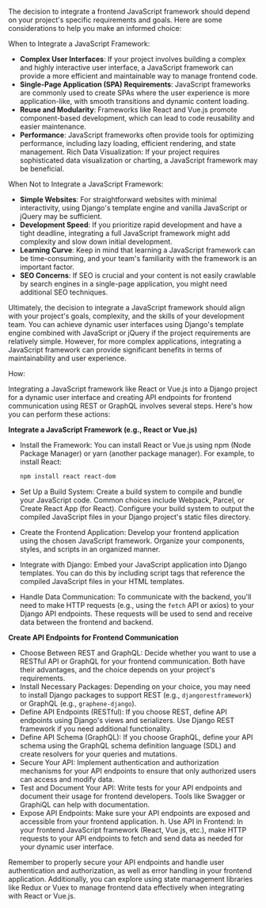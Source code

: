 The decision to integrate a frontend JavaScript framework should depend on 
your project's specific requirements and goals. Here are some considerations 
to help you make an informed choice:

When to Integrate a JavaScript Framework:

- **Complex User Interfaces**: If your project involves building a complex and 
highly interactive user interface, a JavaScript framework can provide a more 
efficient and maintainable way to manage frontend code.
- **Single-Page Application (SPA) Requirements**: JavaScript frameworks are 
commonly used to create SPAs where the user experience is more application-like, 
with smooth transitions and dynamic content loading.
- **Reuse and Modularity**: Frameworks like React and Vue.js promote 
component-based development, which can lead to code reusability and easier 
maintenance.
- **Performance**: JavaScript frameworks often provide tools for optimizing 
performance, including lazy loading, efficient rendering, and state management.
Rich Data Visualization: If your project requires sophisticated data visualization 
or charting, a JavaScript framework may be beneficial.

When Not to Integrate a JavaScript Framework:

- **Simple Websites**: For straightforward websites with minimal interactivity, 
using Django's template engine and vanilla JavaScript or jQuery may be sufficient.
- **Development Speed**: If you prioritize rapid development and have a tight 
deadline, integrating a full JavaScript framework might add complexity and slow 
down initial development.
- **Learning Curve**: Keep in mind that learning a JavaScript framework can be 
time-consuming, and your team's familiarity with the framework is an important 
factor.
- **SEO Concerns**: If SEO is crucial and your content is not easily crawlable 
by search engines in a single-page application, you might need additional SEO 
techniques.

Ultimately, the decision to integrate a JavaScript framework should align with 
your project's goals, complexity, and the skills of your development team. You 
can achieve dynamic user interfaces using Django's template engine combined with 
JavaScript or jQuery if the project requirements are relatively simple. However, 
for more complex applications, integrating a JavaScript framework can provide 
significant benefits in terms of maintainability and user experience.

How:

Integrating a JavaScript framework like React or Vue.js into a Django project 
for a dynamic user interface and creating API endpoints for frontend 
communication using REST or GraphQL involves several steps. Here's how you can 
perform these actions:

**Integrate a JavaScript Framework (e.g., React or Vue.js)**

- Install the Framework: You can install React or Vue.js using npm (Node 
Package Manager) or yarn (another package manager). For example, to install 
React:

  ```bash
  npm install react react-dom
  ```

- Set Up a Build System: Create a build system to compile and bundle your 
JavaScript code. Common choices include Webpack, Parcel, or Create React App (for React). Configure your build system to output the compiled JavaScript files in your Django project's static files directory.

- Create the Frontend Application: Develop your frontend application using the chosen JavaScript framework. Organize your components, styles, and scripts in an organized manner.

- Integrate with Django: Embed your JavaScript application into Django templates. You can do this by including script tags that reference the compiled JavaScript files in your HTML templates.

- Handle Data Communication: To communicate with the backend, you'll need to make HTTP requests (e.g., using the `fetch` API or axios) to your Django API endpoints. These requests will be used to send and receive data between the frontend and backend.

**Create API Endpoints for Frontend Communication**

- Choose Between REST and GraphQL: Decide whether you want to use a RESTful API or GraphQL for your frontend communication. Both have their advantages, and the choice depends on your project's requirements.
- Install Necessary Packages: Depending on your choice, you may need to install Django packages to support REST (e.g., `djangorestframework`) or GraphQL (e.g., `graphene-django`).
- Define API Endpoints (RESTful): If you choose REST, define API endpoints using Django's views and serializers. Use Django REST framework if you need additional functionality.
- Define API Schema (GraphQL): If you choose GraphQL, define your API schema using the GraphQL schema definition language (SDL) and create resolvers for your queries and mutations.
- Secure Your API: Implement authentication and authorization mechanisms for your API endpoints to ensure that only authorized users can access and modify data.
- Test and Document Your API: Write tests for your API endpoints and document their usage for frontend developers. Tools like Swagger or GraphiQL can help with documentation.
- Expose API Endpoints: Make sure your API endpoints are exposed and accessible from your frontend application.
h. Use API in Frontend: In your frontend JavaScript framework (React, Vue.js, etc.), make HTTP requests to your API endpoints to fetch and send data as needed for your dynamic user interface.

Remember to properly secure your API endpoints and handle user authentication and authorization, as well as error handling in your frontend application. Additionally, you can explore using state management libraries like Redux or Vuex to manage frontend data effectively when integrating with React or Vue.js.
